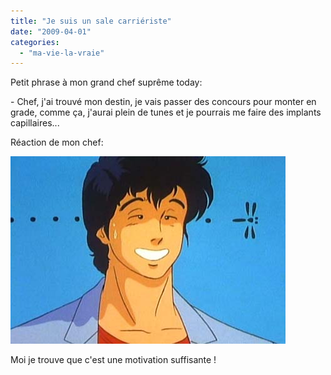 ```yaml
---
title: "Je suis un sale carriériste"
date: "2009-04-01"
categories: 
  - "ma-vie-la-vraie"
---
```


Petit phrase à mon grand chef suprême today:

\- Chef, j'ai trouvé mon destin, je vais passer des concours pour monter en grade, comme ça, j'aurai plein de tunes et je pourrais me faire des implants capillaires...

Réaction de mon chef:

![](images/Episode011_16.jpg "Corbeau")

Moi je trouve que c'est une motivation suffisante !

